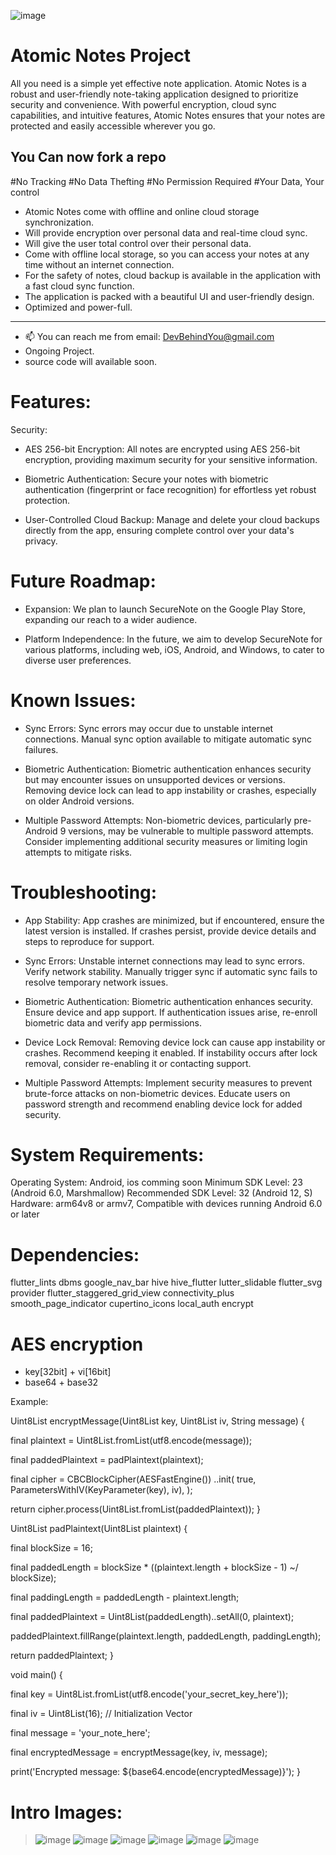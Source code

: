 
![image](https://github.com/user-attachments/assets/3088b974-8672-4954-a4e2-51721b916f31)



# Atomic Notes Project

All you need is a simple yet effective note application. Atomic Notes is a robust and user-friendly note-taking application designed to prioritize security and convenience. With powerful encryption, cloud sync capabilities, and intuitive features, Atomic Notes ensures that your notes are protected and easily accessible wherever you go.

## You Can now fork a repo

#No Tracking
#No Data Thefting
#No Permission Required
#Your Data, Your control

- Atomic Notes come with offline and online cloud storage synchronization.
- Will provide encryption over personal data and real-time cloud sync.
- Will give the user total control over their personal data.
- Come with offline local storage, so you can access your notes at any time without an internet connection.
- For the safety of notes, cloud backup is available in the application with a fast cloud sync function. 
- The application is packed with a beautiful UI and user-friendly design.
- Optimized and power-full.
__________________________________________________________________
- 📫 You can reach me from email: DevBehindYou@gmail.com
- Ongoing Project.
- source code will available soon.

# Features:

Security:
  
- AES 256-bit Encryption: All notes are encrypted using AES 256-bit encryption, providing maximum security for your sensitive information.

- Biometric Authentication: Secure your notes with biometric authentication (fingerprint or face recognition) for effortless yet robust protection.

- User-Controlled Cloud Backup: Manage and delete your cloud backups directly from the app, ensuring complete control over your data's privacy.

# Future Roadmap:

- Expansion: We plan to launch SecureNote on the Google Play Store, expanding our reach to a wider audience.

- Platform Independence: In the future, we aim to develop SecureNote for various platforms, including web, iOS, Android, and Windows, to cater to diverse user preferences.

# Known Issues:

- Sync Errors: Sync errors may occur due to unstable internet connections.
Manual sync option available to mitigate automatic sync failures.

- Biometric Authentication: Biometric authentication enhances security but may encounter issues on unsupported devices or versions.
Removing device lock can lead to app instability or crashes, especially on older Android versions.

- Multiple Password Attempts: Non-biometric devices, particularly pre-Android 9 versions, may be vulnerable to multiple password attempts.
Consider implementing additional security measures or limiting login attempts to mitigate risks.

# Troubleshooting:
- App Stability: App crashes are minimized, but if encountered, ensure the latest version is installed.
If crashes persist, provide device details and steps to reproduce for support.

- Sync Errors: Unstable internet connections may lead to sync errors. Verify network stability.
Manually trigger sync if automatic sync fails to resolve temporary network issues.

- Biometric Authentication: Biometric authentication enhances security. Ensure device and app support.
If authentication issues arise, re-enroll biometric data and verify app permissions.

- Device Lock Removal: Removing device lock can cause app instability or crashes. Recommend keeping it enabled.
If instability occurs after lock removal, consider re-enabling it or contacting support.

- Multiple Password Attempts: Implement security measures to prevent brute-force attacks on non-biometric devices.
Educate users on password strength and recommend enabling device lock for added security.

# System Requirements:

Operating System: Android, ios comming soon 
Minimum SDK Level: 23 (Android 6.0, Marshmallow)
Recommended SDK Level: 32 (Android 12, S)
Hardware: arm64v8 or armv7, Compatible with devices running Android 6.0 or later

# Dependencies:

flutter_lints dbms google_nav_bar hive hive_flutter lutter_slidable flutter_svg provider flutter_staggered_grid_view connectivity_plus smooth_page_indicator cupertino_icons local_auth encrypt

# AES encryption

- key[32bit] + vi[16bit]
- base64 + base32
  
Example:

Uint8List encryptMessage(Uint8List key, Uint8List iv, String message) {

  final plaintext = Uint8List.fromList(utf8.encode(message));
  
  final paddedPlaintext = padPlaintext(plaintext);

  final cipher = CBCBlockCipher(AESFastEngine())
    ..init(
      true,
      ParametersWithIV(KeyParameter(key), iv),
    );

  return cipher.process(Uint8List.fromList(paddedPlaintext));
}

Uint8List padPlaintext(Uint8List plaintext) {

  final blockSize = 16;
  
  final paddedLength = blockSize * ((plaintext.length + blockSize - 1) ~/ blockSize);
  
  final paddingLength = paddedLength - plaintext.length;
  
  final paddedPlaintext = Uint8List(paddedLength)..setAll(0, plaintext);
  
  paddedPlaintext.fillRange(plaintext.length, paddedLength, paddingLength);
  
  return paddedPlaintext;
}

void main() {

  final key = Uint8List.fromList(utf8.encode('your_secret_key_here'));
  
  final iv = Uint8List(16); // Initialization Vector
  
  final message = 'your_note_here';

  final encryptedMessage = encryptMessage(key, iv, message);
  
  print('Encrypted message: ${base64.encode(encryptedMessage)}');
}
# Intro Images:
> ![image](https://github.com/user-attachments/assets/9405e2b9-771b-4899-8e4d-110e73e81f82) ![image](https://github.com/user-attachments/assets/30515773-2c4e-4f3f-bc60-9fcd9b406d24) ![image](https://github.com/user-attachments/assets/130cddd6-affe-4419-bf47-98c605b0b4a7) ![image](https://github.com/user-attachments/assets/b4be4dcf-90df-4b2a-9e2f-22a03418f309) ![image](https://github.com/user-attachments/assets/6332f8e0-289b-47c6-9db7-ea33157589fc) ![image](https://github.com/user-attachments/assets/be0db0f0-d767-4103-aff4-f725e3d39c57)











